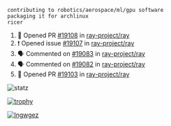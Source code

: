 ```
contributing to robotics/aerospace/ml/gpu software
packaging it for archlinux
ricer
```

<!--START_SECTION:activity-->
1. 💪 Opened PR [#19108](https://github.com/ray-project/ray/pull/19108) in [ray-project/ray](https://github.com/ray-project/ray)
2. ❗️ Opened issue [#19107](https://github.com/ray-project/ray/issues/19107) in [ray-project/ray](https://github.com/ray-project/ray)
3. 🗣 Commented on [#19083](https://github.com/ray-project/ray/issues/19083) in [ray-project/ray](https://github.com/ray-project/ray)
4. 🗣 Commented on [#19082](https://github.com/ray-project/ray/issues/19082) in [ray-project/ray](https://github.com/ray-project/ray)
5. 💪 Opened PR [#19103](https://github.com/ray-project/ray/pull/19103) in [ray-project/ray](https://github.com/ray-project/ray)
<!--END_SECTION:activity-->


![statz](https://github-readme-stats.vercel.app/api?username=acxz&include_all_commits=true&show_icons=true)

[![trophy](https://github-profile-trophy.vercel.app/?username=acxz)](https://github.com/ryo-ma/github-profile-trophy)

[![lngwgez](https://github-readme-stats.vercel.app/api/top-langs/?username=acxz&layout=compact)](https://github.com/acxz/github-readme-stats)


<!--
**acxz/acxz** is a ✨ _special_ ✨ repository because its `README.md` (this file) appears on your GitHub profile.

Here are some ideas to get you started:

- 🔭 I’m currently working on ...
- 🌱 I’m currently learning ...
- 👯 I’m looking to collaborate on ...
- 🤔 I’m looking for help with ...
- 💬 Ask me about ...
- 📫 How to reach me: ...
- 😄 Pronouns: ...
- ⚡ Fun fact: ...
-->
